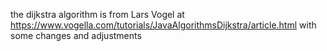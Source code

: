 the dijkstra algorithm is from Lars Vogel at https://www.vogella.com/tutorials/JavaAlgorithmsDijkstra/article.html with some changes and adjustments
